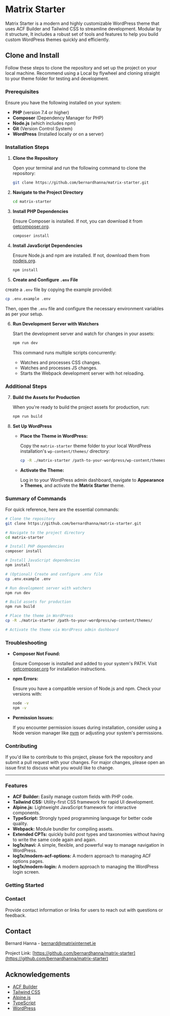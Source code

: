 # Matrix Starter

Matrix Starter is a modern and highly customizable WordPress theme that uses ACF Builder and Tailwind CSS to streamline development. Modular by it structure, It includes a robust set of tools and features to help you build custom WordPress themes quickly and efficiently.

## Clone and Install

Follow these steps to clone the repository and set up the project on your local machine. Recommend using a Local by flywheel and cloning straight to your theme folder for testing and development.

### Prerequisites

Ensure you have the following installed on your system:

- **PHP** (version 7.4 or higher)
- **Composer** (Dependency Manager for PHP)
- **Node.js** (which includes npm)
- **Git** (Version Control System)
- **WordPress** (Installed locally or on a server)

### Installation Steps

1. **Clone the Repository**

   Open your terminal and run the following command to clone the repository:

   ```bash
   git clone https://github.com/bernardhanna/matrix-starter.git
   ```

2. **Navigate to the Project Directory**

   ```bash
   cd matrix-starter
   ```

3. **Install PHP Dependencies**

   Ensure Composer is installed. If not, you can download it from [getcomposer.org](https://getcomposer.org/).

   ```bash
   composer install
   ```

4. **Install JavaScript Dependencies**

   Ensure Node.js and npm are installed. If not, download them from [nodejs.org](https://nodejs.org/).

   ```bash
   npm install
   ```

5. **Create and Configure `.env` File**

  create a `.env` file by copying the example provided:

   ```bash
   cp .env.example .env
   ```

   Then, open the `.env` file and configure the necessary environment variables as per your setup.

6. **Run Development Server with Watchers**

   Start the development server and watch for changes in your assets:

   ```bash
   npm run dev
   ```

   This command runs multiple scripts concurrently:
   
   - Watches and processes CSS changes.
   - Watches and processes JS changes.
   - Starts the Webpack development server with hot reloading.

### Additional Steps

7. **Build the Assets for Production**

   When you're ready to build the project assets for production, run:

   ```bash
   npm run build
   ```

8. **Set Up WordPress**

   - **Place the Theme in WordPress:**

     Copy the `matrix-starter` theme folder to your local WordPress installation's `wp-content/themes/` directory:

     ```bash
     cp -R ./matrix-starter /path-to-your-wordpress/wp-content/themes/
     ```

   - **Activate the Theme:**

     Log in to your WordPress admin dashboard, navigate to **Appearance > Themes**, and activate the **Matrix Starter** theme.

### Summary of Commands

For quick reference, here are the essential commands:

```bash
# Clone the repository
git clone https://github.com/bernardhanna/matrix-starter.git

# Navigate to the project directory
cd matrix-starter

# Install PHP dependencies
composer install

# Install JavaScript dependencies
npm install

# (Optional) Create and configure .env file
cp .env.example .env

# Run development server with watchers
npm run dev

# Build assets for production
npm run build

# Place the theme in WordPress
cp -R ./matrix-starter /path-to-your-wordpress/wp-content/themes/

# Activate the theme via WordPress admin dashboard
```

### Troubleshooting

- **Composer Not Found:**

  Ensure Composer is installed and added to your system's PATH. Visit [getcomposer.org](https://getcomposer.org/) for installation instructions.

- **npm Errors:**

  Ensure you have a compatible version of Node.js and npm. Check your versions with:

  ```bash
  node -v
  npm -v
  ```

- **Permission Issues:**

  If you encounter permission issues during installation, consider using a Node version manager like [nvm](https://github.com/nvm-sh/nvm) or adjusting your system's permissions.

### Contributing

If you'd like to contribute to this project, please fork the repository and submit a pull request with your changes. For major changes, please open an issue first to discuss what you would like to change.

---

### Features

- **ACF Builder:** Easily manage custom fields with PHP code.
- **Tailwind CSS:** Utility-first CSS framework for rapid UI development.
- **Alpine.js:** Lightweight JavaScript framework for interactive components.
- **TypeScript:** Strongly typed programming language for better code quality.
- **Webpack:** Module bundler for compiling assets.
- **Extended CPTs:** quickly build post types and taxonomies without having to write the same code again and again. 
- **log1x/navi:** A simple, flexible, and powerful way to manage navigation in WordPress.
- **log1x/modern-acf-options:** A modern approach to managing ACF options pages.
- **log1x/modern-login:** A modern approach to managing the WordPress login screen.

### Getting Started


### Contact

Provide contact information or links for users to reach out with questions or feedback.

## Contact

Bernard Hanna - bernard@matrixinternet.ie

Project Link: [https://github.com/bernardhanna/matrix-starter](https://github.com/bernardhanna/matrix-starter)

## Acknowledgements

- [ACF Builder](https://www.advancedcustomfields.com/)
- [Tailwind CSS](https://tailwindcss.com/)
- [Alpine.js](https://alpinejs.dev/)
- [TypeScript](https://www.typescriptlang.org/)
- [WordPress](https://wordpress.org/)

